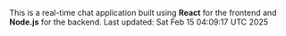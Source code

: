 This is a real-time chat application built using **React** for the frontend and **Node.js** for the backend.
Last updated: Sat Feb 15 04:09:17 UTC 2025
